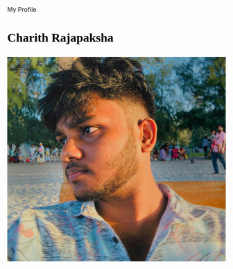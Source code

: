 <html>
  <tile>
    My Profile
  </tile>
  <body>
    <h1>
      <font color="Black" face="Times New Roman">Charith Rajapaksha</font>
      <p align="right"><img src="ppic.png" alt="Charith" class="profile-pic">
</p>
    </h1>
  </body>
</html>
